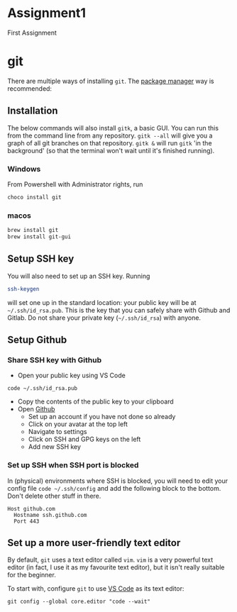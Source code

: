 # Assignment1

First Assignment

# git

There are multiple ways of installing `git`. The [package manager](package.manager.md) way is recommended:

## Installation

The below commands will also install `gitk`, a basic GUI. You can run this from the command line from any repository. `gitk --all` will give you a graph of all git branches on that repository. `gitk &` will run `gitk` 'in the background' (so that the terminal won't wait until it's finished running).

### Windows

From Powershell with Administrator rights, run

```bash
choco install git
```

### macos

```bash
brew install git
brew install git-gui
```

## Setup SSH key

You will also need to set up an SSH key. Running

```bash
ssh-keygen
```

will set one up in the standard location: your public key will be at `~/.ssh/id_rsa.pub`. This is the key that you can safely share with Github and Gitlab. Do not share your private key (`~/.ssh/id_rsa`) with anyone.

## Setup Github

### Share SSH key with Github

- Open your public key using VS Code

```
code ~/.ssh/id_rsa.pub
```

- Copy the contents of the public key to your clipboard
- Open [Github](https://github.com/)
  - Set up an account if you have not done so already
  - Click on your avatar at the top left
  - Navigate to settings
  - Click on SSH and GPG keys on the left
  - Add new SSH key

### Set up SSH when SSH port is blocked

In (physical) environments where SSH is blocked, you will need to edit your config file `code ~/.ssh/config` and add the following block to the bottom. Don't delete other stuff in there.

```config
Host github.com
  Hostname ssh.github.com
  Port 443
```

## Set up a more user-friendly text editor

By default, `git` uses a text editor called `vim`. `vim` is a very powerful text editor (in fact, I use it as my favourite text editor), but it isn't really suitable for the beginner.

To start with, configure `git` to use [VS Code](./vs.code.md) as its text editor:

```
git config --global core.editor "code --wait"
```
